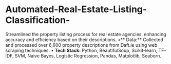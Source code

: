 # Automated-Real-Estate-Listing-Classification-
Streamlined the property listing process for real estate agencies, enhancing accuracy and efficiency based on their descriptions.
•**	Data:** Collected and processed over 6,600 property descriptions from Daft.ie using web scraping techniques.
•	**Tech Stack:** Python, BeautifulSoup, Scikit-learn, TF-IDF, SVM, Naive Bayes, Logistic Regression, Pandas, Matplotlib, Seaborn.

